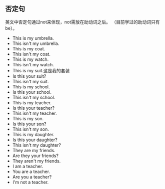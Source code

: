 ## 否定句
英文中否定句通过not来体现，not需放在助动词之后。
（目前学过的助动词只有be）。
- This is my umbrella.
- This isn't my umbrella.
- This is my coat.
- This isn't my coat.
- This is my watch.
- This isn't my watch.
- This is my suit.这是我的套装
- Is this your suit?
- This isn't my suit.
- This is my school.
- Is this your school.
- This isn't my school.
- This is my teacher.
- Is this your teacher?
- This isn't my teacher.
- This is my son.
- Is this your son?
- This isn't my son.
- This is my daughter.
- Is this your daughter?
- This isn't my daughter?
- They are my friends.
- Are they your friends?
- They aren't my friends.
- I am a teacher.
- You are a teacher.
- Are you a teacher?
- I'm not a teacher.
